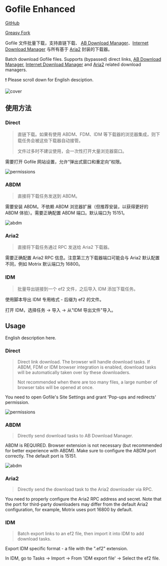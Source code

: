 # Gofile Enhanced

[GitHub](https://github.com/ewigl/gofile-enhanced)

[Greasy Fork](https://greasyfork.org/scripts/515250)

Gofile 文件批量下载，支持直链下载、 [AB Download Manager](https://github.com/amir1376/ab-download-manager)、[Internet Download Manager](https://www.internetdownloadmanager.com/) 与所有基于 [Aria2](https://github.com/aria2/aria2) 封装的下载器。

Batch download Gofile files. Supports (bypassed) direct links, [AB Download Manager](https://github.com/amir1376/ab-download-manager), [Internet Download Manager](https://www.internetdownloadmanager.com/) and [Aria2](https://github.com/aria2/aria2) related download managers.

❗ Please scroll down for English desciption.

![cover](https://github.com/user-attachments/assets/60d533ec-85de-4f5e-bf36-802f87fc626e)

## 使用方法

### Direct

> 直链下载。如果有使用 ABDM、FDM、IDM 等下载器的浏览器集成，则下载任务会被这些下载器自动接管。
>
> 文件过多时不建议使用，会一次性打开大量浏览器窗口。

需要打开 Gofile 网站设置，允许“弹出式窗口和重定向”权限。

![permissions](https://github.com/user-attachments/assets/4676339f-f33f-46e1-92a0-08bb2d65a9c1)

### ABDM

> 直接将下载任务发送到 ABDM。

需要安装 ABDM。不依赖 ABDM 浏览器扩展（但推荐安装，以获得更好的 ABDM 体验）。需要正确配置 ABDM 端口。默认端口为 15151。

![abdm](https://github.com/user-attachments/assets/bc181f0e-b287-4cc3-b81f-a52150d28985)

### Aria2

> 直接将下载任务通过 RPC 发送给 Aria2 下载器。

需要正确配置 Aria2 RPC 信息。注意第三方下载器端口可能会与 Aria2 默认配置不同，例如 Motrix 默认端口为 16800。

### IDM

> 批量导出链接到一个 ef2 文件，之后导入 IDM 添加下载任务。

使用脚本导出 IDM 专用格式 - 后缀为 ef2 的文件。

打开 IDM，选择任务 -> 导入 -> 从"IDM 导出文件"导入。

## Usage

English description here.

### Direct

> Direct link download. The browser will handle download tasks.
> If ABDM, FDM or IDM browser integration is enabled, download tasks will be automatically taken over by these downloaders.
>
> Not recommended when there are too many files, a large number of browser tabs will be opened at once.

You need to open Gofile's Site Settings and grant 'Pop-ups and redirects' permission.

![permissions](https://github.com/user-attachments/assets/4676339f-f33f-46e1-92a0-08bb2d65a9c1)

### ABDM

> Directly send download tasks to AB Download Manager.

ABDM is REQUIRED. Browser extension is not necessary (but recommended for better experience with ABDM).
Make sure to configure the ABDM port correctly. The default port is 15151.

![abdm](https://github.com/user-attachments/assets/bc181f0e-b287-4cc3-b81f-a52150d28985)

### Aria2

> Directly send the download task to the Aria2 downloader via RPC.

You need to properly configure the Aria2 RPC address and secret.
Note that the port for third-party downloaders may differ from the default Aria2 configuration,
for example, Motrix uses port 16800 by default.

### IDM

> Batch export links to an ef2 file, then import it into IDM to add download tasks.

Export IDM specific format - a file with the ".ef2" extension.

In IDM, go to Tasks -> Import -> From 'IDM export file' -> Select the ef2 file.
